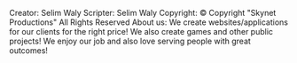Creator: Selim Waly
Scripter: Selim Waly
Copyright: &copy; Copyright "Skynet Productions" All Rights Reserved
About us:
We create websites/applications for our clients for the right price!
We also create games and other public projects!
We enjoy our job and also love serving people with great outcomes!

